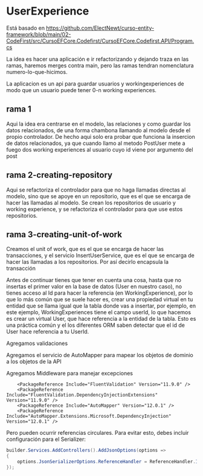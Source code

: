 # UserExperience

Está basado en https://github.com/ElectNewt/curso-entity-framework/blob/main/02-CodeFirst/src/CursoEFCore.Codefirst/CursoEFCore.Codefirst.API/Program.cs

La idea es hacer una aplicación e ir refactorizando y dejando traza en las ramas, haremos merges contra main, pero las ramas tendran nomenclatura numero-lo-que-hicimos.

La aplicacion es un api para guardar usuarios y workingexperiences de modo que un usuario puede tener 0-n working experiences.

## rama 1
Aqui la idea era centrarse en el modelo, las relaciones y como guardar los datos relacionados, de una forma chambona llamando al modelo desde el propio controlador.
De hecho aqui solo era probar que funciona la insercion de datos relacionados, ya que cuando llamo al metodo PostUser mete a fuego dos working experiences al usuario cuyo id viene por argumento del post

## rama 2-creating-repository
Aqui se refactoriza el controlador para que no haga llamadas directas al modelo, sino que se apoye en un repositorio, que es el que se encarga de hacer las llamadas al modelo.
Se crean los repositorios de usuario y working experience, y se refactoriza el controlador para que use estos repositorios.


## rama 3-creating-unit-of-work
Creamos el unit of work, que es el que se encarga de hacer las transacciones, y el servicio InsertUserService, que es el que se encarga de hacer las llamadas a los repositorios.
Por así decirlo encapsula la transacción

Antes de continuar tienes que tener en cuenta una cosa, hasta que no insertas el primer valor en la base de datos (User en nuestro caso), 
no tienes acceso al Id para hacer la referencia (en WorkingExperience), por lo que lo más común que se suele hacer es, crear una propiedad virtual 
en tu entidad que se llama igual que la tabla donde vas a insertar, por ejemplo, en este ejemplo, WorkingExperiences tiene el campo userId, 
lo que hacemos es crear un virtual User, que hace referencia a la entidad de la tabla.
Esto es una práctica común y el los diferentes ORM saben detectar que el id de User hace referencia a tu UserId.

Agregamos validaciones

Agregamos el servicio de AutoMapper para mapear los objetos de dominio a los objetos de la API

Agregamos Middleware para manejar excepciones

```
    <PackageReference Include="FluentValidation" Version="11.9.0" />
    <PackageReference Include="FluentValidation.DependencyInjectionExtensions" Version="11.9.0" />
    <PackageReference Include="AutoMapper" Version="12.0.1" />
    <PackageReference Include="AutoMapper.Extensions.Microsoft.DependencyInjection" Version="12.0.1" />
```

Pero pueden ocurrir referencias circulares. Para evitar esto, debes incluir configuración para el Serializer: 
```csharp
builder.Services.AddControllers().AddJsonOptions(options =>
{
    options.JsonSerializerOptions.ReferenceHandler = ReferenceHandler.IgnoreCycles;
});
```
